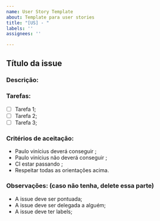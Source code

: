 ```yaml
---
name: User Story Template
about: Template para user stories
title: "[US] - "
labels: ''
assignees: ''

---
```


## Título da issue

### Descrição:

### Tarefas:

- [ ] Tarefa 1;
- [ ] Tarefa 2;
- [ ] Tarefa 3;

### Critérios de aceitação:

- Paulo vinícius deverá conseguir ;
- Paulo vinícius não deverá conseguir ;
- CI estar passando ;
- Respeitar todas as orientações acima.

### Observações: (caso não tenha, delete essa parte)

- A issue deve ser pontuada;
- A issue deve ser delegada a alguém;
- A issue deve ter labels;
